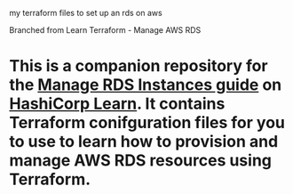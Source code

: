 my terraform files to set up an rds on aws

Branched from Learn Terraform - Manage AWS RDS

This is a companion repository for the [Manage RDS Instances
guide](https://learn.hashicorp.com/tutorials/terraform/aws-rds) on [HashiCorp
Learn](https://learn.hashicorp.com/). It contains Terraform conifguration files
for you to use to learn how to provision and manage AWS RDS resources using
Terraform.
=======
